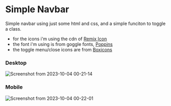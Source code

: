 # Simple Navbar

Simple navbar using just some html and css, and a simple funciton to toggle a class.

- for the icons i'm using the cdn of [Remix Icon](https://remixicon.com/)
- the font i'm using is from goggle fonts, [Poppins](https://fonts.google.com/specimen/Poppins?query=poppins)
- the toggle menu/close  icons are from [Boxicons](https://boxicons.com/)


### Desktop
![Screenshot from 2023-10-04 00-21-14](https://github.com/rubatista/navbar/assets/44814819/11733ea8-f60b-4b66-949b-e267e6894b4c)



### Mobile
![Screenshot from 2023-10-04 00-22-01](https://github.com/rubatista/navbar/assets/44814819/264a407d-a8bd-4fd3-a64b-57944772d560)


